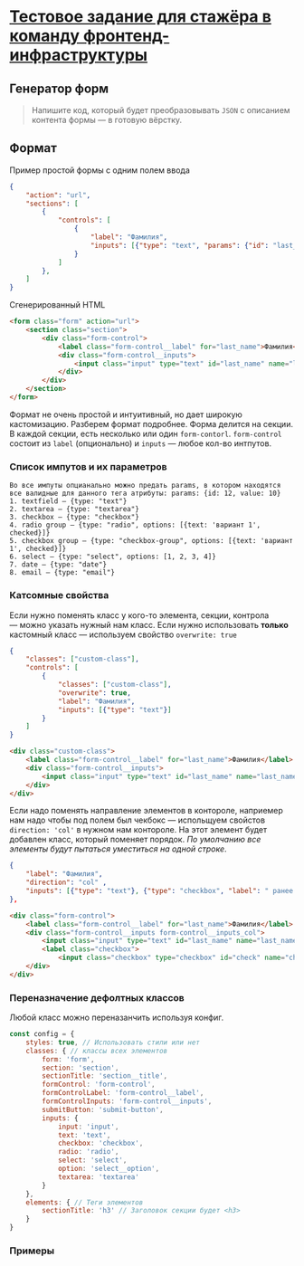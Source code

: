 # [Тестовое задание для стажёра в команду фронтенд-инфраструктуры](https://vk.com/@vkteam-testovoe-zadanie-frontend-infrastruktura)

## Генератор форм

> Напишите код, который будет преобразовывать `JSON` с описанием контента формы — в готовую вёрстку.


## Формат 
Пример простой формы с одним полем ввода
```json
{
	"action": "url",
	"sections": [
		{
            "controls": [
                {
                    "label": "Фамилия",
                    "inputs": [{"type": "text", "params": {"id": "last_name"}}]
                }
            ]
        },
    ]
}
```
Сгенерированный HTML
```html
<form class="form" action="url">
    <section class="section">
        <div class="form-control">
            <label class="form-control__label" for="last_name">Фамилия</label>
            <div class="form-control__inputs">
                <input class="input" type="text" id="last_name" name="last_name" placeholder="">
            </div>
        </div>
    </section>
</form>
```

Формат не очень простой и интуитивный, но дает широкую кастомизацию. Разберем формат подробнее. Форма делится на секции. В каждой секции, есть несколько или один `form-contorl`. `form-control` состоит из `label` (опционально) и `inputs` — любое кол-во интпутов.

### Список импутов и их параметров
```
Во все импуты опцианально можно предать params, в котором находятся все валидные для данного тега атрибуты: params: {id: 12, value: 10}
1. textfield — {type: "text"}
2. textarea — {type: "textarea"}
3. checkbox — {type: "checkbox"}
4. radio group — {type: "radio", options: [{text: 'вариант 1', checked}]}
5. checkbox group — {type: "checkbox-group", options: [{text: 'вариант 1', checked}]}
6. select — {type: "select", options: [1, 2, 3, 4]}
7. date — {type: "date"}
8. email — {type: "email"}
```

### Катсомные свойства
Если нужно поменять класс у кого-то элемента, секции, контрола — можно указать нужный нам класс. Если нужно использовать **только** кастомный класс — используем свойство `overwrite: true`
```json
{
    "classes": ["custom-class"],
    "controls": [
        {
            "classes": ["custom-class"],
            "overwrite": true,
            "label": "Фамилия",
            "inputs": [{"type": "text"}]
        }
    ]
}
```

```html
<div class="custom-class">
    <label class="form-control__label" for="last_name">Фамилия</label>
    <div class="form-control__inputs">
        <input class="input" type="text" id="last_name" name="last_name" placeholder="">
    </div>
</div>
```

Если надо поменять направление элементов в контороле, наприемер нам надо чтобы под полем был чекбокс — испольщуем свойстов `direction: 'col'` в нужном нам контороле. На этот элемент будет добавлен класс, который поменяет порядок. *По умолчанию все элементы будут пытаться уместиться на одной строке*.
```json
{
    "label": "Фамилия",
    "direction": "col" ,
    "inputs": [{"type": "text"}, {"type": "checkbox", "label": " ранее менялась"}]
},
```
```html
<div class="form-control">
    <label class="form-control__label" for="last_name">Фамилия</label>
    <div class="form-control__inputs form-control__inputs_col">
        <input class="input" type="text" id="last_name" name="last_name" placeholder="">
        <label class="checkbox">
            <input class="checkbox" type="checkbox" id="check" name="check"> ранее менялась</label>
    </div>
</div>
```

### Переназначение дефолтных классов
Любой класс можно переназанчить используя конфиг.
```js
const config = {
    styles: true, // Использовать стили или нет
    classes: { // классы всех элементов
        form: 'form',
        section: 'section',
        sectionTitle: 'section__title',
        formControl: 'form-control',
        formControlLabel: 'form-control__label',
        formControlInputs: 'form-control__inputs',
        submitButton: 'submit-button',
        inputs: {
            input: 'input',
            text: 'text',
            checkbox: 'checkbox',
            radio: 'radio',
            select: 'select',
            option: 'select__option',
            textarea: 'textarea'
        }
    },
    elements: { // Теги элементов
        sectionTitle: 'h3' // Заголовок секции будет <h3>
    }
}
```

### Примеры
